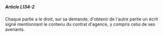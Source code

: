##### Article L134-2

Chaque partie a le droit, sur sa demande, d'obtenir de l'autre partie un écrit signé mentionnant le contenu du contrat d'agence, y compris celui de ses avenants.

